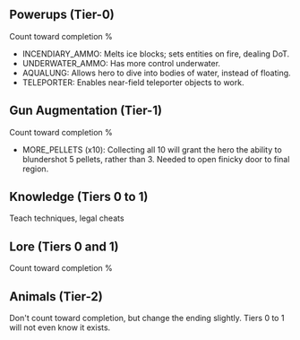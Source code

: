 ## Powerups (Tier-0)
Count toward completion %

- INCENDIARY_AMMO: Melts ice blocks; sets entities on fire, dealing DoT.
- UNDERWATER_AMMO: Has more control underwater.
- AQUALUNG: Allows hero to dive into bodies of water, instead of floating.
- TELEPORTER: Enables near-field teleporter objects to work.

## Gun Augmentation (Tier-1)
Count toward completion %

- MORE_PELLETS (x10): Collecting all 10 will grant the hero the ability to blundershot 5 pellets, rather than 3. Needed to open finicky door to final region.

## Knowledge (Tiers 0 to 1)
Teach techniques, legal cheats

## Lore (Tiers 0 and 1)
Count toward completion %

## Animals (Tier-2)
Don't count toward completion, but change the ending slightly. Tiers 0 to 1 will not even know it exists.


